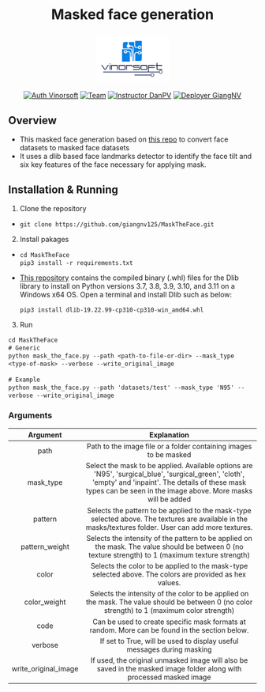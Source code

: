 # <p align="center">Masked face generation</p>
<p align="center">
  <img src="docs/vinorsoft_logo.png" width="150">
  <br />
  <br />
  <a href="http://www.vinorsoft.com/"><img alt="Auth Vinorsoft" src="https://img.shields.io/badge/Auth-Vinorsoft-FFD500?style=flat&labelColor=005BBB" /></a>
  <a href="https://github.com/pytorch/fairseq/blob/main/LICENSE"><img alt="Team" src="https://img.shields.io/badge/Team-Camera AI-FFD500?style=flat&labelColor=005BBB" /></a>
  <a href="https://github.com/optimuskonboi"><img alt="Instructor DanPV" src="https://img.shields.io/badge/Instructor-DanPV-FFD500?style=flat&labelColor=005BBB" /></a>
  <a href="https://github.com/giangnv125"><img alt="Deployer GiangNV" src="https://img.shields.io/badge/Deployer-GiangNV-FFD500?style=flat&labelColor=005BBB" /></a>
</p>

## Overview
- This masked face generation based on [this repo](https://github.com/aqeelanwar/MaskTheFace) to convert face datasets to masked face datasets
- It uses a dlib based face landmarks detector to identify the face tilt and six key features of the face necessary for applying mask.

## Installation & Running
1. Clone the repository
- ```shell
  git clone https://github.com/giangnv125/MaskTheFace.git
  ```
2. Install pakages
- ```shell
  cd MaskTheFace
  pip3 install -r requirements.txt
  ```
- [This repository](https://github.com/z-mahmud22/Dlib_Windows_Python3.x) contains the compiled binary (.whl) files for the Dlib library to install on Python versions 3.7, 3.8, 3.9, 3.10, and 3.11 on a Windows x64 OS. Open a terminal and install Dlib such as below:
  ```shell
  pip3 install dlib-19.22.99-cp310-cp310-win_amd64.whl
  ```
3. Run
```shell
cd MaskTheFace
# Generic
python mask_the_face.py --path <path-to-file-or-dir> --mask_type <type-of-mask> --verbose --write_original_image

# Example
python mask_the_face.py --path 'datasets/test' --mask_type 'N95' --verbose --write_original_image
```
### Arguments
|    Argument    |                                                                                                       Explanation                                                                                                       |
|:--------------:|:-----------------------------------------------------------------------------------------------------------------------------------------------------------------------------------------------------------------------:|
|      path      |                                                                            Path to the image file or a folder containing images to be masked                                                                            |
|    mask_type   | Select the mask to be applied. Available options are 'N95', 'surgical_blue', 'surgical_green', 'cloth', 'empty' and 'inpaint'. The details of these mask types can be seen in the image above. More masks will be added |
|     pattern    |                                 Selects the pattern to be applied to the mask-type selected above. The textures are available in the masks/textures folder. User can add more textures.                                 |
| pattern_weight |                                   Selects the intensity of the pattern to be applied on the mask. The value should be between 0 (no texture strength) to 1 (maximum texture strength)                                   |
|      color     |                                                         Selects the color to be applied to the mask-type selected above. The colors are provided as hex values.                                                         |
|  color_weight  |                                      Selects the intensity of the color to be applied on the mask. The value should be between 0 (no color strength) to 1 (maximum color strength)                                      |
|      code      |                                                              Can be used to create specific mask formats at random. More can be found in the section below.                                                             |
|     verbose    |                                                                          If set to True, will be used to display useful messages during masking                                                                         |
|write_original_image|                   If used, the original unmasked image will also be saved in the masked image folder along with processed masked image                                                                              |

